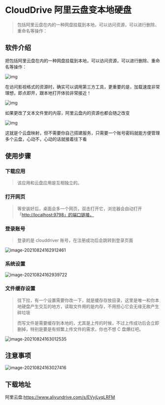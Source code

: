 # CloudDrive 阿里云盘变本地硬盘

> 包括阿里云盘在内的一种网盘挂载到本地，可以访问资源，可以进行删除、重命名等操作：

## 软件介绍

把包括阿里云盘在内的一种网盘挂载到本地，可以访问资源，可以进行删除、重命名等操作：

![img](https://i0.hdslb.com/bfs/album/914701438c84dae8494b9807e5af84492e5cd911.webp)

在访问影视格式的资源时，确实可以调用第三方工具，更重要的是，加载速度非常理想，即点即开，跟本地打开体验非常接近！

![img](https://i0.hdslb.com/bfs/album/a0becbec5b5dced8b9b27338eac4cc85adc95d42.webp)

如果更改了文本文件里的内容，阿里云盘内的资源也都会随之改变

![img](https://i0.hdslb.com/bfs/album/3a1b308c51fef15e614127383634167c19bfdb65.webp)

这就是个云盘映射，但不需要你自己搭建服务，只需要一个账号密码就能方便管理多个云盘，心动不，心动的话就接着往下看

## 使用步骤

### **下载应用**

>  该应用和云盘应用是互相独立的。

### 打开网页

> 等安装好后，桌面会多一个网页，双击打开它，浏览器会自动打开「[http://localhost:9798」的端口链接。](https://links.jianshu.com/go?to=http%3A%2F%2Flocalhost%3A9798%E3%80%8D%E7%9A%84%E7%AB%AF%E5%8F%A3%E9%93%BE%E6%8E%A5%E3%80%82%2F)

### 登录账号

> 登录的是 clouddriver 账号，在注册成功后会跳转到登录页面

![image-20210824162912461](https://i0.hdslb.com/bfs/album/cfb5278ad3d45c2ee470611b080edf23da945844.png)

### 系统设置

![image-20210824162939722](https://i0.hdslb.com/bfs/album/c05a4bba6e747934571a40880bf59902f1ab439b.png)

### 文件缓存设置

> 往下拉，有一个设置需要你改一下，就是缓存存放目录，这里是唯一和你本地硬盘产生交互的地方，读取文件用的是内存，不用担心它会无缘无故产生碎垃圾
>
> 而写文件是需要缓存到本地的，尤其是上传的时候，不过上传成功后会立即删掉，特别是要是有频繁上传文件的需求，你也不想 C 盘爆红吧。

![image-20210824163012535](https://i0.hdslb.com/bfs/album/362eebe52f2db52acd7efba99c88df3153d49eab.png)

## 注意事项

![image-20210824163027416](https://i0.hdslb.com/bfs/album/c5a36e986de65a4a594d0062dc4eb8bfd1557ac3.png)

## 下载地址

阿里云盘:https://www.aliyundrive.com/s/EVyjLyqLRFM

